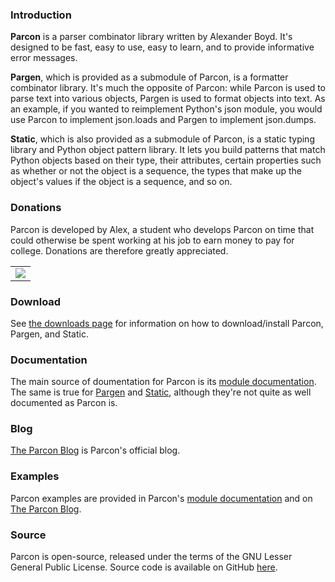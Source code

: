 ### Introduction

**Parcon** is a parser combinator library written by Alexander Boyd. It's designed to be fast, easy to use, easy to learn, and to provide informative error messages.

**Pargen**, which is provided as a submodule of Parcon, is a formatter combinator
library. It's much the opposite of Parcon: while Parcon is used to parse text
into various objects, Pargen is used to format objects into text. As an
example, if you wanted to reimplement Python's json module, you would use
Parcon to implement json.loads and Pargen to implement json.dumps.

**Static**, which is also provided as a submodule of Parcon, is a static typing
library and Python object pattern library. It lets you build patterns that
match Python objects based on their type, their attributes, certain properties
such as whether or not the object is a sequence, the types that make up the
object's values if the object is a sequence, and so on.

### Donations

Parcon is developed by Alex, a student who develops Parcon on time that could otherwise be spent working at his job to earn money to pay for college. Donations are therefore greatly appreciated.

<table border="0" cellspacing="0" cellpadding="0" width="100%">
	<tr>
		<td align="center">
			<a href="parcon-donate.html"><img src="https://www.paypalobjects.com/en_US/i/btn/btn_donate_LG.gif" style="border: 0px solid none"/></a>
		</td>
	</tr>
</table>

### Download

See <a href="parcon-download.html">the downloads page</a> for information on how to download/install Parcon, Pargen, and Static.

### Documentation

The main source of doumentation for Parcon is its <a href="parcon.html">module documentation</a>. The same is true for <a href="parcon.pargen.html">Pargen</a> and <a href="parcon.static.html">Static</a>, although they're not quite as well documented as Parcon is.

### Blog

<a href="http://blog.parcon.opengroove.org">The Parcon Blog</a> is Parcon's official blog.

### Examples

Parcon examples are provided in Parcon's <a href="parcon.html">module documentation</a> and on <a href="http://blog.parcon.opengroove.org">The Parcon Blog</a>.

### Source

Parcon is open-source, released under the terms of the GNU Lesser General Public License. Source code is available on GitHub <a href="https://github.com/javawizard/Parcon">here</a>.





































